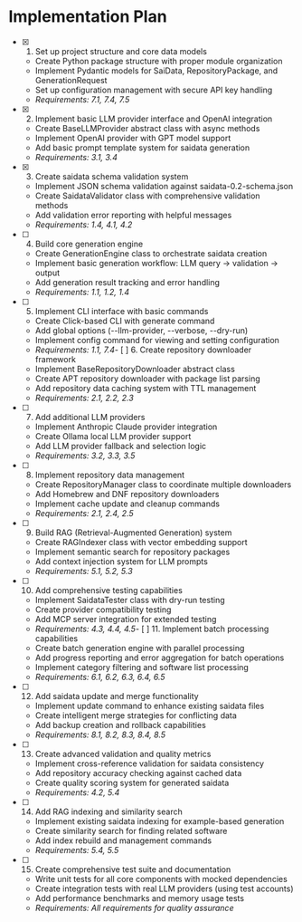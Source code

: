 # Implementation Plan

- [x] 1. Set up project structure and core data models
  - Create Python package structure with proper module organization
  - Implement Pydantic models for SaiData, RepositoryPackage, and GenerationRequest
  - Set up configuration management with secure API key handling
  - _Requirements: 7.1, 7.4, 7.5_

- [x] 2. Implement basic LLM provider interface and OpenAI integration
  - Create BaseLLMProvider abstract class with async methods
  - Implement OpenAI provider with GPT model support
  - Add basic prompt template system for saidata generation
  - _Requirements: 3.1, 3.4_

- [x] 3. Create saidata schema validation system
  - Implement JSON schema validation against saidata-0.2-schema.json
  - Create SaidataValidator class with comprehensive validation methods
  - Add validation error reporting with helpful messages
  - _Requirements: 1.4, 4.1, 4.2_

- [ ] 4. Build core generation engine
  - Create GenerationEngine class to orchestrate saidata creation
  - Implement basic generation workflow: LLM query → validation → output
  - Add generation result tracking and error handling
  - _Requirements: 1.1, 1.2, 1.4_

- [ ] 5. Implement CLI interface with basic commands
  - Create Click-based CLI with generate command
  - Add global options (--llm-provider, --verbose, --dry-run)
  - Implement config command for viewing and setting configuration
  - _Requirements: 1.1, 7.4_- [ ] 6. 
Create repository downloader framework
  - Implement BaseRepositoryDownloader abstract class
  - Create APT repository downloader with package list parsing
  - Add repository data caching system with TTL management
  - _Requirements: 2.1, 2.2, 2.3_

- [ ] 7. Add additional LLM providers
  - Implement Anthropic Claude provider integration
  - Create Ollama local LLM provider support
  - Add LLM provider fallback and selection logic
  - _Requirements: 3.2, 3.3, 3.5_

- [ ] 8. Implement repository data management
  - Create RepositoryManager class to coordinate multiple downloaders
  - Add Homebrew and DNF repository downloaders
  - Implement cache update and cleanup commands
  - _Requirements: 2.1, 2.4, 2.5_

- [ ] 9. Build RAG (Retrieval-Augmented Generation) system
  - Create RAGIndexer class with vector embedding support
  - Implement semantic search for repository packages
  - Add context injection system for LLM prompts
  - _Requirements: 5.1, 5.2, 5.3_

- [ ] 10. Add comprehensive testing capabilities
  - Implement SaidataTester class with dry-run testing
  - Create provider compatibility testing
  - Add MCP server integration for extended testing
  - _Requirements: 4.3, 4.4, 4.5_-
 [ ] 11. Implement batch processing capabilities
  - Create batch generation engine with parallel processing
  - Add progress reporting and error aggregation for batch operations
  - Implement category filtering and software list processing
  - _Requirements: 6.1, 6.2, 6.3, 6.4, 6.5_

- [ ] 12. Add saidata update and merge functionality
  - Implement update command to enhance existing saidata files
  - Create intelligent merge strategies for conflicting data
  - Add backup creation and rollback capabilities
  - _Requirements: 8.1, 8.2, 8.3, 8.4, 8.5_

- [ ] 13. Create advanced validation and quality metrics
  - Implement cross-reference validation for saidata consistency
  - Add repository accuracy checking against cached data
  - Create quality scoring system for generated saidata
  - _Requirements: 4.2, 5.4_

- [ ] 14. Add RAG indexing and similarity search
  - Implement existing saidata indexing for example-based generation
  - Create similarity search for finding related software
  - Add index rebuild and management commands
  - _Requirements: 5.4, 5.5_

- [ ] 15. Create comprehensive test suite and documentation
  - Write unit tests for all core components with mocked dependencies
  - Create integration tests with real LLM providers (using test accounts)
  - Add performance benchmarks and memory usage tests
  - _Requirements: All requirements for quality assurance_